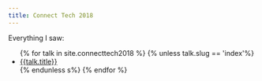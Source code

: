 ```yaml
---
title: Connect Tech 2018
---
```

Everything I saw:
<ul>
{% for talk in site.connecttech2018  %}
{% unless talk.slug == 'index'%}
<li><a href="{{talk.url}}">{{talk.title}}</a></li>
{% endunless s%}
{% endfor %}
</ul>
